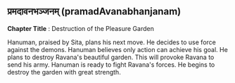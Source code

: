 ## प्रमदावनभञ्जनम् (pramadAvanabhanjanam)
**Chapter Title** : Destruction of the Pleasure Garden

Hanuman, praised by Sita, plans his next move. He decides to use force against the demons. Hanuman believes only action can achieve his goal. He plans to destroy Ravana's beautiful garden. This will provoke Ravana to send his army. Hanuman is ready to fight Ravana's forces. He begins to destroy the garden with great strength.